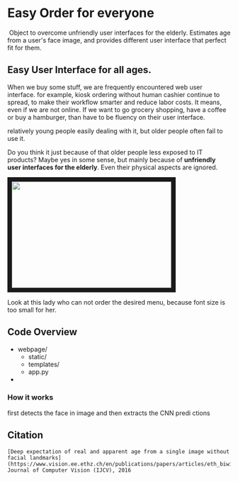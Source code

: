 # Easy Order for everyone

<img src="">
Object to overcome unfriendly user interfaces for the elderly. 
Estimates age from a user's face image,
and provides different user interface that perfect fit  for them.


## Easy User Interface for all ages.

When we buy some stuff, we are frequently encountered web user interface.
for example, kiosk ordering without human cashier continue to spread, to make their workflow smarter and reduce labor costs.
It means, even if we are not online.
If we want to go grocery shopping, have a coffee or buy a hamburger,
than have to be fluency on their user interface.

relatively young people easily dealing with it,
but older people often fail to use it.

Do you think it just because of that older people less exposed to IT products?
Maybe yes in some sense, but mainly because of **unfriendly user interfaces for the elderly**.
Even their physical aspects are ignored.


<a href="https://youtu.be/1BzqctRGgaU" target="_blank"><img src="http://img.youtube.com/vi/1BzqctRGgaU/0.jpg" width="360" height="240" border="10"/></a>

Look at this lady who can not order the desired menu, because font size is too small for her.

## Code Overview
- webpage/
    - static/
    - templates/
    - app.py   
- 

### How it works

first detects the face in image
and then extracts the CNN predi
ctions 

## Citation
    
    [Deep expectation of real and apparent age from a single image without facial landmarks](https://www.vision.ee.ethz.ch/en/publications/papers/articles/eth_biwi_01299.pdf)International Journal of Computer Vision (IJCV), 2016
    